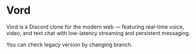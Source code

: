 # Vord

Vord is a Discord clone for the modern web — featuring real-time voice, video, and text chat with low-latency streaming and persistent messaging.

You can check legacy version by changing branch.
